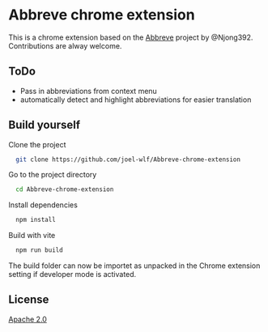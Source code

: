 
# Abbreve chrome extension

This is a chrome extension based on the [Abbreve](https://https://github.com/Njong392/Abbreve) project by @Njong392. Contributions are alway welcome.



## ToDo

- Pass in abbreviations from context menu
- automatically detect and highlight abbreviations for easier translation 

## Build yourself

Clone the project

```bash
  git clone https://github.com/joel-wlf/Abbreve-chrome-extension
```

Go to the project directory

```bash
  cd Abbreve-chrome-extension
```

Install dependencies

```bash
  npm install
```

Build with vite

```bash
  npm run build
```

The build folder can now be importet as unpacked in the Chrome extension setting if developer mode is activated.


## License

[Apache 2.0](https://choosealicense.com/licenses/apache-2.0/)

